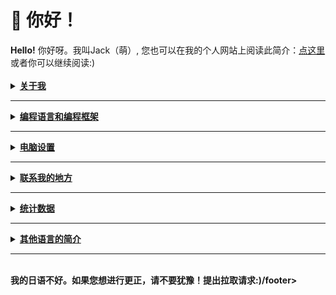 <h1> 🍵 你好！</h1>
<a><strong>Hello!</strong> 你好呀。我叫Jack（萌）, 您也可以在我的个人网站上阅读此简介：<a href="https://exoad.github.io/exoad/mds/Main.html">点这里</a> 或者你可以继续阅读:)</a>
<br><br>
<details>
  <summary><strong><u>关于我</u></strong></summary>
<h2>关于我</h2>
<ul>
  <li><strong>竞赛编程/strong> - 组织： USACO ( 银 ), CodeForces, GCJ,
    AtCoder, ...</li>
  <li><strong>最强的语言: C</strong></li>
  <li><strong>我在学: C++, Lisp</strong></li>
  <li><strong>我目前是一名高中生</strong></li>
  <li><strong>我喜欢从源代码制作和构建程序:)</strong></li>
</ul>
</details>
<hr>
<details>
  <summary><strong><u>编程语言和编程框架</u></strong></summary>
<h2>编程语言和编程框架</h2>
<p>
  <a href="https://www.javascript.com/"><img
      src="https://img.shields.io/badge/JavaScript-F7DF1E?style=for-the-badge&logo=javascript&logoColor=black" alt=""
      srcset=""></a>
  <a href="https://www.oracle.com/java/technologies/"><img
      src="https://img.shields.io/badge/Java-007396?style=for-the-badge&logo=java&logoColor=white"></a>
  <a href="https://en.wikipedia.org/wiki/C_(programming_language)"><img
      src="https://img.shields.io/badge/C-A8B9CC?style=for-the-badge&logo=c&logoColor=white"></a>
  <a href="https://www.cplusplus.com/"><img
      src="https://img.shields.io/badge/C++-00599C?style=for-the-badge&logo=cplusplus&logoColor=white"></a>
  <a href="https://nodejs.org/en/"><img
      src="https://img.shields.io/badge/NodeJS-339933?style=for-the-badge&logo=node.js&logoColor=white"></a>
  <a href="https://clojure.org/"><img
      src="https://img.shields.io/badge/Clojure-5881D8?style=for-the-badge&logo=clojure&logoColor=white"></a>
  <a href="https://html.spec.whatwg.org/"><img
      src="https://img.shields.io/badge/HTML5-E34F26?style=for-the-badge&logo=html5&logoColor=white"></a>
  <a href="https://gradle.org/"><img
      src="https://img.shields.io/badge/Gradle-02303A?style=for-the-badge&logo=gradle&logoColor=white"></a>
  <a href="https://elixir-lang.org/"><img
      src="https://img.shields.io/badge/Elixir-4B275F?style=for-the-badge&logo=elixir&logoColor=white"></a>
  <a href="https://maven.apache.org/"><img
      src="https://img.shields.io/badge/Apache%20Maven-C71A36?style=for-the-badge&logo=apache%20maven&logoColor=white"></a>
  <a href="https://www.rust-lang.org/"><img
      src="https://img.shields.io/badge/Rust-000000?style=for-the-badge&logo=rust&logoColor=white"></a>
  <a href="https://crystal-lang.org/"><img
      src="https://img.shields.io/badge/Crystal-000000?style=for-the-badge&logo=crystal&logoColor=white"></a>
</p>
  </details>
<hr>
<details>
  <summary><strong><u>电脑设置</u></strong></summary>
<h2>电脑设置</h2>
<ul>
  <li><strong>OS: </strong>Manjaro, Arch</li>
  <li><strong>WM: </strong>i3, BSPWM, PLASMA</li>
  <li><strong>终端: </strong>Kitty, Alacritty</li>
  <li><strong>编程设置: <br>
      <a href="https://code.visualstudio.com/"><img
          src="https://img.shields.io/badge/Visual_Studio_Code-0078D4?style=for-the-badge&logo=visual%20studio%20code&logoColor=white"></a>
      <a href="https://www.jetbrains.com/clion/"><img
          src="https://img.shields.io/badge/CLion-000000?style=for-the-badge&logo=clion&logoColor=white"></a>
      <a href="https://www.gnu.org/software/emacs/"><img
          src="https://img.shields.io/badge/GNU%20Emacs-7F5AB6?style=for-the-badge&logo=gnu%20emacs&logoColor=white"></a>
    </strong>
</ul>
</details>
<hr>
<details>
  <summary><strong><u>联系我的地方</u></strong></summary>
<h2>联系我的地方</h2>
<p>
  <a href="https://discord.gg/PbJQRT9zQ8"><img
      src="https://img.shields.io/badge/Discord%20Server-5865F2?style=for-the-badge&logo=discord&logoColor=white"></a>
  <a href="http://exoad.github.io/exoad"><img src="https://img.shields.io/badge/Website-00B265?style=for-the-badge"></a>
  <a href="https://www.reddit.com/user/Chunkyfungus123"><img
      src="https://img.shields.io/badge/u/Chunkyfungus123-FF4500?style=for-the-badge&logo=reddit&logoColor=white"></a>
</p>
</details>
<hr>
<details>
  <summary><strong><u>统计数据</u></strong></summary>
<h2>统计数据</h2>
<p>
  <img src="https://github-readme-stats.vercel.app/api?username=exoad&show_icons=true&theme=calm">
  <img src="https://github-readme-stats.vercel.app/api/top-langs/?username=exoad&layout=compact&theme=calm">
</p>
  </details>
<hr>
<details>
  <summary><strong><u>其他语言的简介</u></strong></summary>
  <h2>其他语言的简介</h2>
  <a href="https://github.com/exoad/exoad/blob/main/README.md">英语 / English</a>
  <br>
  <a href="https://github.com/exoad/exoad/blob/main/README_JP.md">日语 / Japanese</a>
  <br>
  <a href="https://github.com/exoad/exoad/blob/main/README_CH.md">中文 / Chinese</a>
</details>
<hr>
<br>
<footer>我的日语不好。如果您想进行更正，请不要犹豫！提出拉取请求:)/footer>
